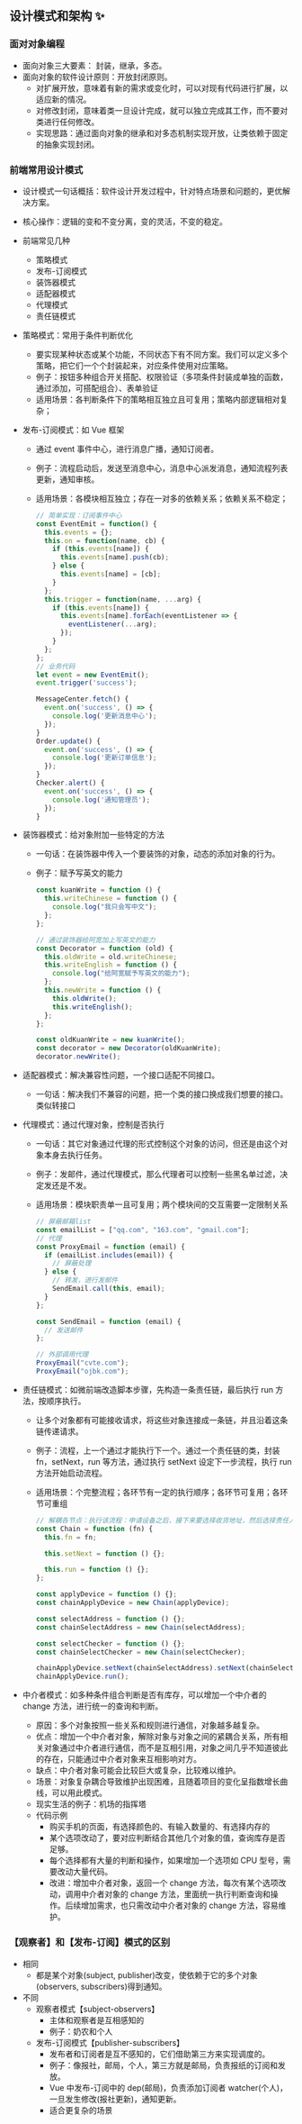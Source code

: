 ## 设计模式和架构 ✨

### 面对对象编程

- 面向对象三大要素： 封装，继承，多态。
- 面向对象的软件设计原则：开放封闭原则。
  - 对扩展开放，意味着有新的需求或变化时，可以对现有代码进行扩展，以适应新的情况。
  - 对修改封闭，意味着类一旦设计完成，就可以独立完成其工作，而不要对类进行任何修改。
  - 实现思路：通过面向对象的继承和对多态机制实现开放，让类依赖于固定的抽象实现封闭。

### 前端常用设计模式

- 设计模式一句话概括：软件设计开发过程中，针对特点场景和问题的，更优解决方案。
- 核心操作：逻辑的变和不变分离，变的灵活，不变的稳定。
- 前端常见几种
  - 策略模式
  - 发布-订阅模式
  - 装饰器模式
  - 适配器模式
  - 代理模式
  - 责任链模式
- 策略模式：常用于条件判断优化
  - 要实现某种状态或某个功能，不同状态下有不同方案。我们可以定义多个策略，把它们一个个封装起来，对应条件使用对应策略。
  - 例子：按钮多种组合开关搭配、权限验证（多项条件封装成单独的函数，通过添加，可搭配组合）、表单验证
  - 适用场景：各判断条件下的策略相互独立且可复用；策略内部逻辑相对复杂；
- 发布-订阅模式：如 Vue 框架

  - 通过 event 事件中心，进行消息广播，通知订阅者。
  - 例子：流程启动后，发送至消息中心，消息中心派发消息，通知流程列表更新，通知审核。
  - 适用场景：各模块相互独立；存在一对多的依赖关系；依赖关系不稳定；

    ```js
    // 简单实现：订阅事件中心
    const EventEmit = function() {
      this.events = {};
      this.on = function(name, cb) {
        if (this.events[name]) {
          this.events[name].push(cb);
        } else {
          this.events[name] = [cb];
        }
      };
      this.trigger = function(name, ...arg) {
        if (this.events[name]) {
          this.events[name].forEach(eventListener => {
            eventListener(...arg);
          });
        }
      };
    };
    // 业务代码
    let event = new EventEmit();
    event.trigger('success');

    MessageCenter.fetch() {
      event.on('success', () => {
        console.log('更新消息中心');
      });
    }
    Order.update() {
      event.on('success', () => {
        console.log('更新订单信息');
      });
    }
    Checker.alert() {
      event.on('success', () => {
        console.log('通知管理员');
      });
    }

    ```

- 装饰器模式：给对象附加一些特定的方法

  - 一句话：在装饰器中传入一个要装饰的对象，动态的添加对象的行为。
  - 例子：赋予写英文的能力

    ```js
    const kuanWrite = function () {
      this.writeChinese = function () {
        console.log("我只会写中文");
      };
    };

    // 通过装饰器给阿宽加上写英文的能力
    const Decorator = function (old) {
      this.oldWrite = old.writeChinese;
      this.writeEnglish = function () {
        console.log("给阿宽赋予写英文的能力");
      };
      this.newWrite = function () {
        this.oldWrite();
        this.writeEnglish();
      };
    };

    const oldKuanWrite = new kuanWrite();
    const decorator = new Decorator(oldKuanWrite);
    decorator.newWrite();
    ```

- 适配器模式：解决兼容性问题，一个接口适配不同接口。
  - 一句话：解决我们不兼容的问题，把一个类的接口换成我们想要的接口。类似转接口
- 代理模式：通过代理对象，控制是否执行

  - 一句话：其它对象通过代理的形式控制这个对象的访问，但还是由这个对象本身去执行任务。
  - 例子：发邮件，通过代理模式，那么代理者可以控制一些黑名单过滤，决定发还是不发。
  - 适用场景：模块职责单一且可复用；两个模块间的交互需要一定限制关系

    ```js
    // 屏蔽邮箱list
    const emailList = ["qq.com", "163.com", "gmail.com"];
    // 代理
    const ProxyEmail = function (email) {
      if (emailList.includes(email)) {
        // 屏蔽处理
      } else {
        // 转发，进行发邮件
        SendEmail.call(this, email);
      }
    };

    const SendEmail = function (email) {
      // 发送邮件
    };

    // 外部调用代理
    ProxyEmail("cvte.com");
    ProxyEmail("ojbk.com");
    ```

- 责任链模式：如微前端改造脚本步骤，先构造一条责任链，最后执行 run 方法，按顺序执行。

  - 让多个对象都有可能接收请求，将这些对象连接成一条链，并且沿着这条链传递请求。
  - 例子：流程，上一个通过才能执行下一个。通过一个责任链的类，封装 fn，setNext，run 等方法，通过执行 setNext 设定下一步流程，执行 run 方法开始启动流程。
  - 适用场景：个完整流程；各环节有一定的执行顺序；各环节可复用；各环节可重组

    ```js
    // 解耦各节点：执行该流程：申请设备之后，接下来要选择收货地址，然后选择责任人
    const Chain = function (fn) {
      this.fn = fn;

      this.setNext = function () {};

      this.run = function () {};
    };

    const applyDevice = function () {};
    const chainApplyDevice = new Chain(applyDevice);

    const selectAddress = function () {};
    const chainSelectAddress = new Chain(selectAddress);

    const selectChecker = function () {};
    const chainSelectChecker = new Chain(selectChecker);

    chainApplyDevice.setNext(chainSelectAddress).setNext(chainSelectChecker);
    chainApplyDevice.run();
    ```

- 中介者模式：如多种条件组合判断是否有库存，可以增加一个中介者的 change 方法，进行统一的查询和判断。
  - 原因：多个对象按照一些关系和规则进行通信，对象越多越复杂。
  - 优点：增加一个中介者对象，解除对象与对象之间的紧耦合关系，所有相关对象通过中介者进行通信，而不是互相引用，对象之间几乎不知道彼此的存在，只能通过中介者对象来互相影响对方。
  - 缺点：中介者对象可能会比较巨大或复杂，比较难以维护。
  - 场景：对象复杂耦合导致维护出现困难，且随着项目的变化呈指数增长曲线，可以用此模式。
  - 现实生活的例子：机场的指挥塔
  - 代码示例
    - 购买手机的页面，有选择颜色的、有输入数量的、有选择内存的
    - 某个选项改动了，要对应判断结合其他几个对象的值，查询库存是否足够。
    - 每个选择都有大量的判断和操作，如果增加一个选项如 CPU 型号，需要改动大量代码。
    - 改进：增加中介者对象，返回一个 change 方法，每次有某个选项改动，调用中介者对象的 change 方法，里面统一执行判断查询和操作。后续增加需求，也只需改动中介者对象的 change 方法，容易维护。

### 【观察者】和【发布-订阅】模式的区别

- 相同
  - 都是某个对象(subject, publisher)改变，使依赖于它的多个对象(observers, subscribers)得到通知。
- 不同
  - 观察者模式【subject-observers】
    - 主体和观察者是互相感知的
    - 例子：奶农和个人
  - 发布-订阅模式【publisher-subscribers】
    - 发布者和订阅者是互不感知的，它们借助第三方来实现调度的。
    - 例子：像报社，邮局，个人，第三方就是邮局，负责报纸的订阅和发放。
    - Vue 中发布-订阅中的 dep(邮局)，负责添加订阅者 watcher(个人)，一旦发生修改(报社更新)，通知更新。
    - 适合更复杂的场景
